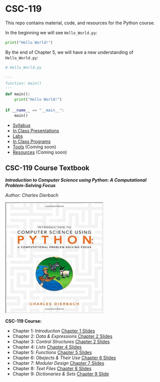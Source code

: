 # CSC-119
This repo contains material, code, and resources for the Python course.

In the beginning we will see ```Hello_World.py```:
```python
print("Hello World!")
```
By the end of Chapter 5, we will have a new understanding of ```Hello_World.py```:
```python
# Hello_World.py

'''
function: main()
'''
def main():
    print("Hello World!")

if __name__ == "__main__":
    main()
```



* [Syllabus](https://acc.desire2learn.com/content/enforced2012/1842906-S_ACC_CSC119177_201820/CSC%20119-177%20Fall%2017%20Syllabus%20v1.0.pdf?_&d2lSessionVal=XwnNhsi2x5Ctjlt7IGB38eSlw)
* [In Class Presentations](https://acc.desire2learn.com/d2l/le/content/1842906/Home)
* [Labs](https://github.com/m-gaucher/ACC_Dev/tree/master/CSC-119/docs/Labs) 
* [In Class Programs](https://github.com/m-gaucher/ACC_Dev/tree/master/CSC-119/docs) 
* [Tools](https://ww.google.com) (Coming soon)
* [Resources](https://ww.google.com) (Coming soon)


## CSC-119 Course Textbook 
**_Introduction to Computer Science using Python: A Computational Problem-Solving Focus_** 

_Author: Charles Dierbach_

<p align ="left">
  <img width="310" height="350" src="https://github.com/m-gaucher/ACC_Dev/blob/master/img/python_tbook.jpg">
</p>

**__CSC-119 Course:__**
* Chapter 1: _Introduction_ [Chapter 1 Slides](https://prezi.com/flmsvef24uvb/csc119-chapter-1-introduction/?utm_campaign=share&utm_medium=copy)
* Chapter 2: _Data & Expressions_ [Chapter 2 Slides](https://prezi.com/ibjdycrcdp1p/csc119-chapter-2-data-expressions/?utm_campaign=share&utm_medium=copy)
* Chapter 3: _Control Structures_ [Chapter 2 Slides](https://prezi.com/x_gy8my5a3km/csc-119-chapter-3-control-structures/?utm_campaign=share&utm_medium=copy)
* Chapter 4: _Lists_ [Chapter 4 Slides](https://prezi.com/cx_7rt5xrslq/csc119-chapter-4-lists/?utm_campaign=share&utm_medium=copy)
* Chapter 5: _Functions_ [Chapter 5 Slides](https://prezi.com/xq-othbjji7h/csc119-chapter-5-functions/?utm_campaign=share&utm_medium=copy)
* Chapter 6: _Obejects & Their Use_ [Chapter 6 Slides](https://prezi.com/9t0yh0miudeu/csc119-chapter-6-objects/?utm_campaign=share&utm_medium=copy)
* Chapter 7: _Modular Design_ [Chapter 7 Slides](https://prezi.com/ydrbifjkkt7p/csc119-chapter-7-modular-design/?utm_campaign=share&utm_medium=copy)
* Chapter 8: _Text Files_ [Chapter 8 Slides](https://prezi.com/quufbev8xuwv/csc119-chapter-8-text-files/?utm_campaign=share&utm_medium=copy)
* Chapter 9: _Dictionaries & Sets_ [Chapter 9 Slide](https://prezi.com/l8xd4xl2yqwv/chapter-9-dictionaries-and-sets/?utm_campaign=share&utm_medium=copy)
